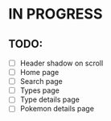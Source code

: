 # IN PROGRESS

## TODO:
- [ ] Header shadow on scroll
- [ ] Home page
- [ ] Search page
- [ ] Types page
- [ ] Type details page
- [ ] Pokemon details page
